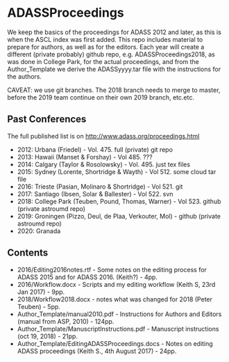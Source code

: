 # ADASSProceedings

We keep the basics of the proceedings for ADASS 2012 and later, as
this is when the ASCL index was first added. This repo includes
material to prepare for authors, as well as for the editors. Each year
will create a different (private probably) github repo,
e.g. ADASSProceedings2018, as was done in College Park, for the actual
proceedings, and from the Author_Template we derive the ADASSyyyy.tar
file with the instructions for the authors.

CAVEAT: we use git branches. The 2018 branch needs to merge to master,
before the 2019 team continue on their own 2019 branch, etc.etc.

## Past Conferences

The full published list is on
http://www.adass.org/proceedings.html

* 2012: Urbana (Friedel) - Vol. 475.
        full (private) git repo
* 2013: Hawaii (Manset & Forshay) - Vol 485.
        ???
* 2014: Calgary (Taylor & Rosolowsky) - Vol. 495.
        just tex files
* 2015: Sydney (Lorente, Shortridge & Wayth) - Vol 512.
        some cloud tar file
* 2016: Trieste (Pasian, Molinaro & Shortridge) - Vol 521.
        git
* 2017: Santiago  (Ibsen, Solar & Ballester) - Vol 522.
        svn
* 2018: College Park (Teuben, Pound, Thomas, Warner) - Vol 523.
        github (private astroumd repo)
* 2019: Groningen (Pizzo, Deul, de Plaa, Verkouter, Mol) - 
        github (private astroumd repo)
* 2020: Granada


## Contents

* 2016/Editing2016notes.rtf - Some notes on the editing process for ADASS 2015 and for ADASS 2016. (Keith?) - 4pp.
* 2016/Workflow.docx - Scripts and my editing workflow (Keith S, 23rd Jan 2017) - 9pp.
* 2018/Workflow2018.docx - notes what was changed for 2018 (Peter Teuben) - 5pp.
* Author_Template/manual2010.pdf - Instructions for Authors and Editors (manual from ASP, 2010) - 124pp.
* Author_Template/ManuscriptInstructions.pdf - Manuscript instructions (oct 19, 2018) - 21pp.
* Author_Template/EditingADASSProceedings.docs - Notes on editing ADASS proceedings (Keith S., 4th August 2017) - 24pp.
